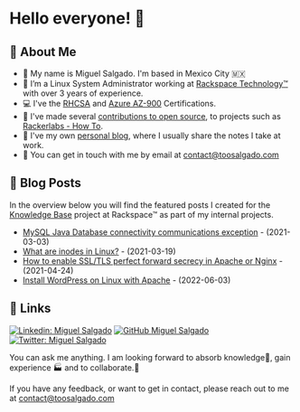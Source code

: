 # Hello everyone! 👋
## 🚀 About Me
- 🤝 My name is Miguel Salgado. I'm based in Mexico City 🇲🇽 
- 🐧 I’m a Linux System Administrator working at [Rackspace Technology™](https://rackspace.com) with over 3 years of experience.
- 💻 I've the [RHCSA](https://rhtapps.redhat.com/certifications/badge/verify/NORT24GFXKLDAFT7MOTYUA5ZYYAEQU3CUPSQX2KSDXT6RW46LQ3T7ULZ55KZZ56SKO7EQ3ETTLYZQ4U5NQYTCNA62RUWOCM34WWBUYQ=) and [Azure AZ-900](https://www.credly.com/badges/59f86187-0289-4e31-83f4-aab5ae1be418) Certifications.
- 🌱 I've made several [contributions to open source](https://github.com/toosalgado18), to projects such as [Rackerlabs - How To](https://github.com/rackerlabs/support-how-to/pulls?q=author%3Atoosalgado18+).
- 📝 I've my own [personal blog](http://toosalgado.com), where I usually share the notes I take at work.
- 💬 You can get in touch with me by email at [contact@toosalgado.com](mailto:contact@toosalgado.com) 

## 📖 Blog Posts
In the overview below you will find the featured posts I created for the [Knowledge Base](https://docs.rackspace.com/support/how-to/) project at Rackspace™ as part of my internal projects. 
<!-- BLOG_START -->
- [MySQL Java Database connectivity communications exception](https://docs.rackspace.com/support/how-to/mysql-java-database-connectivity-communications-exception/) - (2021-03-03)
- [What are inodes in Linux?](https://docs.rackspace.com/support/how-to/what-are-inodes-in-linux//) - (2021-03-19)
- [How to enable SSL/TLS perfect forward secrecy in Apache or Nginx](https://docs.rackspace.com/support/how-to/how-to-enable-SSL-TLS-perfect-forward-secrecy/) - (2021-04-24)
- [Install WordPress on Linux with Apache](https://docs.rackspace.com/support/how-to/install-wordpress-on-linux-with-apache/) - (2022-06-03)
<!-- BLOG_END -->

## 🔗 Links
[![Linkedin: Miguel Salgado](https://img.shields.io/badge/-Miguel_Salgado-blue?style=flat-square&logo=Linkedin&logoColor=white&link=https://www.linkedin.com/in/toosalgado/)](https://www.linkedin.com/in/toosalgado/)
[![GitHub Miguel Salgado](https://img.shields.io/github/followers/toosalgado18?label=follow&style=social)](https://github.com/toosalgado18)
[![Twitter: Miguel Salgado](https://img.shields.io/twitter/follow/toosalgado18?style=social)](https://twitter.com/toosalgado18)

You can ask me anything. I am looking forward to absorb knowledge🧠, gain experience 🏭 and to collaborate.🤝

If you have any feedback, or want to get in contact, please reach out to me at [contact@toosalgado.com](mailto:contact@toosalgado.com) 
